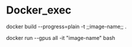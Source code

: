# Docker_exec

docker build --progress=plain -t ;;image-name;; .


docker run --gpus all -it "image-name" bash
